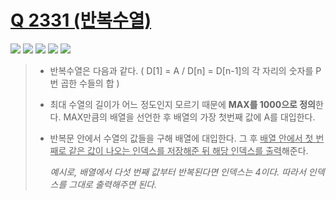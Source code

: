 # [Q 2331 (반복수열)](https://www.acmicpc.net/problem/2331)

<img src="https://img.shields.io/badge/Level-Silver 4-lightgrey"> <img src="https://img.shields.io/badge/Memory-1112%20KB-blue"> <img src="https://img.shields.io/badge/Time-0%20ms-brightgreen"> <img src="https://img.shields.io/badge/Length-542%20B-red"> <img src="https://img.shields.io/badge/Language-C-blueviolet">



> - 반복수열은 다음과 같다. ( D[1] = A / D[n] = D[n-1]의 각 자리의 숫자를 P번 곱한 수들의 합 )
>
> - 최대 수열의 길이가 어느 정도인지 모르기 때문에 **MAX를 1000으로 정의**한다. MAX만큼의 배열을 선언한 후 배열의 가장 첫번째 값에 A를 대입한다.
>
> - 반복문 안에서 수열의 값들을 구해 배열에 대입한다. 그 후 <u>배열 안에서 첫 번째로 같은 값이 나오는 인덱스를 저장해준 뒤 해당 인덱스를 출력</u>해준다.
>
>   *예시로, 배열에서 다섯 번째 값부터 반복된다면 인덱스는 4이다. 따라서 인덱스를 그대로 출력해주면 된다.*
